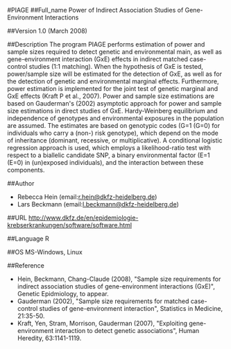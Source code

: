 #PIAGE
##Full_name
Power of Indirect Association Studies of Gene-Environment Interactions

##Version
1.0 (March 2008)

##Description
The program PIAGE performs estimation of power and sample sizes required to detect genetic and environmental main, as well as gene-environment interaction (GxE) effects in indirect matched case-control studies (1:1 matching). When the hypothesis of GxE is tested, power/sample size will be estimated for the detection of GxE, as well as for the detection of genetic and environmental marginal effects. Furthermore, power estimation is implemented for the joint test of genetic marginal and GxE effects (Kraft P et al., 2007). Power and sample size estimations are based on Gauderman's (2002) asymptotic approach for power and sample size estimations in direct studies of GxE. Hardy-Weinberg equilibrium and independence of genotypes and environmental exposures in the population are assumed. The estimates are based on genotypic codes (G=1 (G=0) for individuals who carry a (non-) risk genotype), which depend on the mode of inheritance (dominant, recessive, or multiplicative). A conditional logistic regression approach is used, which employs a likelihood-ratio test with respect to a biallelic candidate SNP, a binary environmental factor (E=1 (E=0) in (un)exposed individuals), and the interaction between these components.

##Author
* Rebecca Hein (email:r.hein@dkfz-heidelberg.de)
* Lars Beckmann (email:l.beckmann@dkfz-heidelberg.de)

##URL
http://www.dkfz.de/en/epidemiologie-krebserkrankungen/software/software.html

##Language
R

##OS
MS-Windows, Linux

##Reference
* Hein, Beckmann, Chang-Claude (2008), "Sample size requirements for indirect association studies of gene-environment interactions (GxE)", Genetic Epidmiology, to appear.
* Gauderman (2002), "Sample size requirements for matched case-control studies of gene-environment interaction", Statistics in Medicine, 21:35-50.
* Kraft, Yen, Stram, Morrison, Gauderman (2007), "Exploiting gene-environment interaction to detect genetic associations", Human Heredity, 63:1141-1119.

